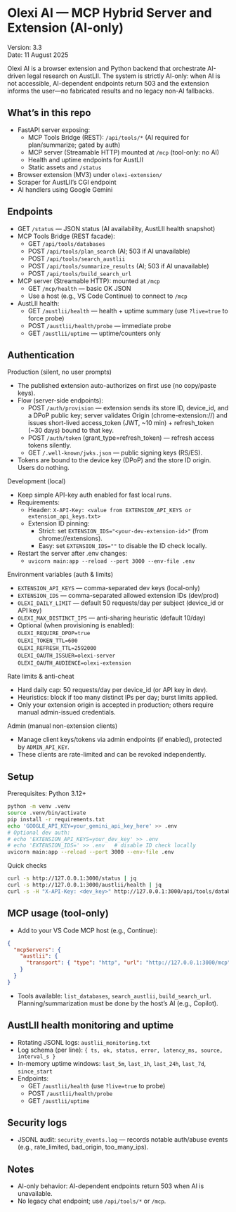 # Olexi AI — MCP Hybrid Server and Extension (AI-only)

Version: 3.3  
Date: 11 August 2025

Olexi AI is a browser extension and Python backend that orchestrate AI-driven legal research on AustLII. The system is strictly AI-only: when AI is not accessible, AI-dependent endpoints return 503 and the extension informs the user—no fabricated results and no legacy non-AI fallbacks.

## What’s in this repo
- FastAPI server exposing:
  - MCP Tools Bridge (REST): `/api/tools/*` (AI required for plan/summarize; gated by auth)
  - MCP server (Streamable HTTP) mounted at `/mcp` (tool-only: no AI)
  - Health and uptime endpoints for AustLII
  - Static assets and `/status`
- Browser extension (MV3) under `olexi-extension/`
- Scraper for AustLII’s CGI endpoint
- AI handlers using Google Gemini

## Endpoints
- GET `/status` — JSON status (AI availability, AustLII health snapshot)
- MCP Tools Bridge (REST facade):
  - GET  `/api/tools/databases`
  - POST `/api/tools/plan_search`        (AI; 503 if AI unavailable)
  - POST `/api/tools/search_austlii`
  - POST `/api/tools/summarize_results`  (AI; 503 if AI unavailable)
  - POST `/api/tools/build_search_url`
- MCP server (Streamable HTTP): mounted at `/mcp`
  - GET `/mcp/health` — basic OK JSON
  - Use a host (e.g., VS Code Continue) to connect to `/mcp`
- AustLII health:
  - GET  `/austlii/health` — health + uptime summary (use `?live=true` to force probe)
  - POST `/austlii/health/probe` — immediate probe
  - GET  `/austlii/uptime` — uptime/counters only

## Authentication

Production (silent, no user prompts)
- The published extension auto-authorizes on first use (no copy/paste keys).
- Flow (server-side endpoints):
  - POST `/auth/provision` — extension sends its store ID, device_id, and a DPoP public key; server validates Origin (chrome-extension://<store-id>) and issues short-lived access_token (JWT, ~10 min) + refresh_token (~30 days) bound to that key.
  - POST `/auth/token` (grant_type=refresh_token) — refresh access tokens silently.
  - GET `/.well-known/jwks.json` — public signing keys (RS/ES).
- Tokens are bound to the device key (DPoP) and the store ID origin. Users do nothing.

Development (local)
- Keep simple API-key auth enabled for fast local runs.
- Requirements:
  - Header: `X-API-Key: <value from EXTENSION_API_KEYS or extension_api_keys.txt>`
  - Extension ID pinning:
    - Strict: set `EXTENSION_IDS="<your-dev-extension-id>"` (from chrome://extensions).
    - Easy: set `EXTENSION_IDS=""` to disable the ID check locally.
- Restart the server after .env changes:
  - `uvicorn main:app --reload --port 3000 --env-file .env`

Environment variables (auth & limits)
- `EXTENSION_API_KEYS` — comma-separated dev keys (local-only)
- `EXTENSION_IDS` — comma-separated allowed extension IDs (dev/prod)
- `OLEXI_DAILY_LIMIT` — default 50 requests/day per subject (device_id or API key)
- `OLEXI_MAX_DISTINCT_IPS` — anti-sharing heuristic (default 10/day)
- Optional (when provisioning is enabled):  
  `OLEXI_REQUIRE_DPOP=true`  
  `OLEXI_TOKEN_TTL=600`  
  `OLEXI_REFRESH_TTL=2592000`  
  `OLEXI_OAUTH_ISSUER=olexi-server`  
  `OLEXI_OAUTH_AUDIENCE=olexi-extension`

Rate limits & anti-cheat
- Hard daily cap: 50 requests/day per device_id (or API key in dev).
- Heuristics: block if too many distinct IPs per day; burst limits applied.
- Only your extension origin is accepted in production; others require manual admin-issued credentials.

Admin (manual non-extension clients)
- Manage client keys/tokens via admin endpoints (if enabled), protected by `ADMIN_API_KEY`.
- These clients are rate-limited and can be revoked independently.

## Setup

Prerequisites: Python 3.12+

```bash
python -m venv .venv
source .venv/bin/activate
pip install -r requirements.txt
echo 'GOOGLE_API_KEY=your_gemini_api_key_here' >> .env
# Optional dev auth:
# echo 'EXTENSION_API_KEYS=your_dev_key' >> .env
# echo 'EXTENSION_IDS=' >> .env   # disable ID check locally
uvicorn main:app --reload --port 3000 --env-file .env
```

Quick checks
```bash
curl -s http://127.0.0.1:3000/status | jq
curl -s http://127.0.0.1:3000/austlii/health | jq
curl -s -H "X-API-Key: <dev_key>" http://127.0.0.1:3000/api/tools/databases | jq
```

## MCP usage (tool-only)
- Add to your VS Code MCP host (e.g., Continue):
```json
{
  "mcpServers": {
    "austlii": {
      "transport": { "type": "http", "url": "http://127.0.0.1:3000/mcp" }
    }
  }
}
```
- Tools available: `list_databases`, `search_austlii`, `build_search_url`. Planning/summarization must be done by the host’s AI (e.g., Copilot).

## AustLII health monitoring and uptime
- Rotating JSONL logs: `austlii_monitoring.txt`
- Log schema (per line): `{ ts, ok, status, error, latency_ms, source, interval_s }`
- In-memory uptime windows: `last_5m`, `last_1h`, `last_24h`, `last_7d`, `since_start`
- Endpoints:
  - GET `/austlii/health` (use `?live=true` to probe)
  - POST `/austlii/health/probe`
  - GET `/austlii/uptime`

## Security logs
- JSONL audit: `security_events.log` — records notable auth/abuse events (e.g., rate_limited, bad_origin, too_many_ips).

## Notes
- AI-only behavior: AI-dependent endpoints return 503 when AI is unavailable.
- No legacy chat endpoint; use `/api/tools/*` or `/mcp`.